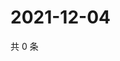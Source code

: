 # 2021-12-04

共 0 条

<!-- BEGIN WEIBO -->
<!-- 最后更新时间 Sat Dec 04 2021 22:10:28 GMT+0800 (China Standard Time) -->

<!-- END WEIBO -->
